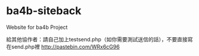 ba4b-siteback
=============

Website for ba4b Project



給其他協作者：請自己加上testsend.php（如你需要測試送信的話），不要直接寫在send.php裡
http://pastebin.com/WRx6cG96
